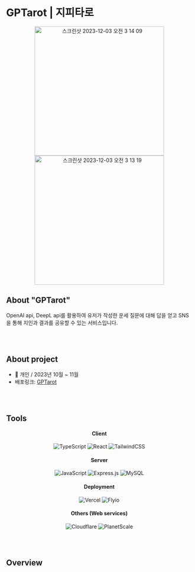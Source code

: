 # GPTarot | 지피타로

<div align="center">
  
<img width="350" alt="스크린샷 2023-12-03 오전 3 14 09" src="https://github.com/agnes0304/GPTarot/assets/86249667/1ffa0ad6-3a2e-42ad-a516-8d3855494ba6">
<img width="350" alt="스크린샷 2023-12-03 오전 3 13 19" src="https://github.com/agnes0304/GPTarot/assets/86249667/fbf2f0d8-42db-4408-b268-dc06a31da04a">

</div>

## About "GPTarot"

OpenAI api, DeepL api를 활용하여 유저가 작성한 운세 질문에 대해 답을 얻고 SNS을 통해 지인과 결과를 공유할 수 있는 서비스입니다. 


</br></br>



## About project
- 👤 개인 / 2023년 10월 ~ 11월
- 배포링크: <a href="https://gptarot.jiwoo.best">GPTarot</a>

</br></br>

## Tools

<h4 align="center">Client</h4>
<div align="center">

![TypeScript](https://img.shields.io/badge/typescript-%23007ACC.svg?style=for-the-badge&logo=typescript&logoColor=white)
![React](https://img.shields.io/badge/react-%2320232a.svg?style=for-the-badge&logo=react&logoColor=%2361DAFB)
![TailwindCSS](https://img.shields.io/badge/tailwindcss-%2338B2AC.svg?style=for-the-badge&logo=tailwind-css&logoColor=white)


</div>

<h4 align="center">Server</h4>
<div align="center">
  
![JavaScript](https://img.shields.io/badge/javascript-%23323330.svg?style=for-the-badge&logo=javascript&logoColor=%23F7DF1E)
![Express.js](https://img.shields.io/badge/express.js-%23404d59.svg?style=for-the-badge&logo=express&logoColor=%2361DAFB)
![MySQL](https://img.shields.io/badge/mysql-%2300f.svg?style=for-the-badge&logo=mysql&logoColor=white)

</div>


<h4 align="center">Deployment</h4>
<div align="center">
  
![Vercel](https://img.shields.io/badge/vercel-%23000000.svg?style=for-the-badge&logo=vercel&logoColor=white)
![Flyio](https://img.shields.io/badge/fly.io-A682E8.svg?style=for-the-badge&logo=flyio&logoColor=white)

</div>

<h4 align="center">Others (Web services)</h4>
<div align="center">
   
![Cloudflare](https://img.shields.io/badge/Cloudflare-F38020?style=for-the-badge&logo=Cloudflare&logoColor=white)
![PlanetScale](https://img.shields.io/badge/planetscale-%23000000.svg?style=for-the-badge&logo=planetscale&logoColor=white)

</div>

</br></br>

## Overview
